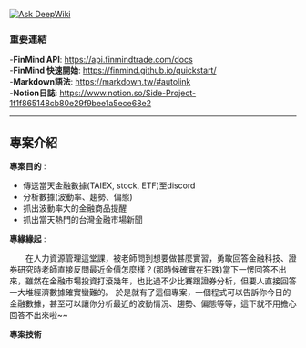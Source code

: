 [![Ask DeepWiki](https://deepwiki.com/badge.svg)](https://deepwiki.com/alviee19-2/Python-114-final_project)

### 重要連結
-**FinMind API**: <https://api.finmindtrade.com/docs>  
-**FinMind 快速開始**: <https://finmind.github.io/quickstart/>  
-**Markdown語法**: <https://markdown.tw/#autolink>  
-**Notion日誌**: <https://www.notion.so/Side-Project-1f1f865148cb80e29f9bee1a5ece68e2>  

***

## 專案介紹
**專案目的** :
* 傳送當天金融數據(TAIEX, stock, ETF)至discord
* 分析數據(波動率、趨勢、偏態)
* 抓出波動率大的金融商品提醒
* 抓出當天熱門的台灣金融市場新聞

**專緣緣起** : 

&emsp;&emsp;在人力資源管理這堂課，被老師問到想要做甚麼實習，勇敢回答金融科技、證券研究時老師直接反問最近金價怎麼樣？(那時候確實在狂跌)當下一愣回答不出來，雖然在金融市場投資打滾幾年，也比過不少比賽跟證券分析，但要人直接回答一大堆經濟數據確實蠻難的。
於是就有了這個專案，一個程式可以告訴你今日的金融數據，甚至可以讓你分析最近的波動情況、趨勢、偏態等等，這下就不用擔心回答不出來啦~~

**專案技術** 
